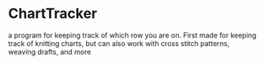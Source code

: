 # ChartTracker
a program for keeping track of which row you are on. First made for keeping track of knitting charts, but can also work with cross stitch patterns, weaving drafts, and more
